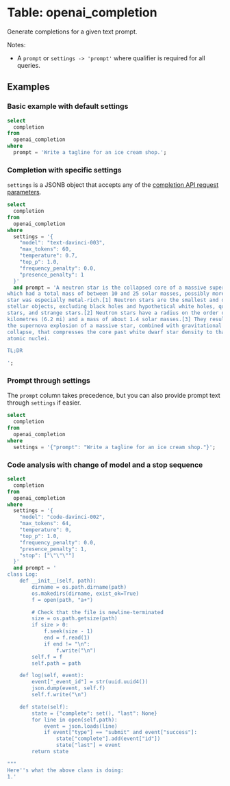# Table: openai_completion

Generate completions for a given text prompt.

Notes:
* A `prompt` or `settings -> 'prompt'` where qualifier is required for all queries.

## Examples

### Basic example with default settings

```sql
select
  completion
from
  openai_completion
where
  prompt = 'Write a tagline for an ice cream shop.';
```

### Completion with specific settings

`settings` is a JSONB object that accepts any of the [completion API request
parameters](https://beta.openai.com/docs/api-reference/completions/create).

```sql
select
  completion
from
  openai_completion
where
  settings = '{
    "model": "text-davinci-003",
    "max_tokens": 60,
    "temperature": 0.7,
    "top_p": 1.0,
    "frequency_penalty": 0.0,
    "presence_penalty": 1
  }'
  and prompt = 'A neutron star is the collapsed core of a massive supergiant star,
which had a total mass of between 10 and 25 solar masses, possibly more if the
star was especially metal-rich.[1] Neutron stars are the smallest and densest
stellar objects, excluding black holes and hypothetical white holes, quark
stars, and strange stars.[2] Neutron stars have a radius on the order of 10
kilometres (6.2 mi) and a mass of about 1.4 solar masses.[3] They result from
the supernova explosion of a massive star, combined with gravitational
collapse, that compresses the core past white dwarf star density to that of
atomic nuclei.

TL;DR

';
```

### Prompt through settings

The `prompt` column takes precedence, but you can also provide prompt text
through `settings` if easier.

```sql
select
  completion
from
  openai_completion
where
  settings = '{"prompt": "Write a tagline for an ice cream shop."}';
```

### Code analysis with change of model and a stop sequence

```sql
select
  completion
from
  openai_completion
where
  settings = '{
    "model": "code-davinci-002",
    "max_tokens": 64,
    "temperature": 0,
    "top_p": 1.0,
    "frequency_penalty": 0.0,
    "presence_penalty": 1,
    "stop": ["\"\"\""]
  }'
  and prompt = '
class Log:
    def __init__(self, path):
        dirname = os.path.dirname(path)
        os.makedirs(dirname, exist_ok=True)
        f = open(path, "a+")

        # Check that the file is newline-terminated
        size = os.path.getsize(path)
        if size > 0:
            f.seek(size - 1)
            end = f.read(1)
            if end != "\n":
                f.write("\n")
        self.f = f
        self.path = path

    def log(self, event):
        event["_event_id"] = str(uuid.uuid4())
        json.dump(event, self.f)
        self.f.write("\n")

    def state(self):
        state = {"complete": set(), "last": None}
        for line in open(self.path):
            event = json.loads(line)
            if event["type"] == "submit" and event["success"]:
                state["complete"].add(event["id"])
                state["last"] = event
        return state

"""
Here''s what the above class is doing:
1.'
```